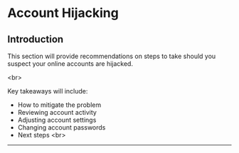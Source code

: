 # Account Hijacking

## Introduction

This section will provide recommendations on steps to take should you suspect your online accounts are hijacked.

&lt;br&gt;

Key takeaways will include:
- How to mitigate the problem
- Reviewing account activity
- Adjusting account settings
- Changing account passwords
- Next steps
&lt;br&gt;


***